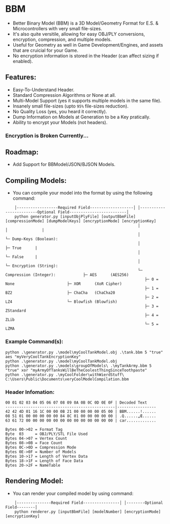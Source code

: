 # BBM
- Better Binary Model (BBM) is a 3D Model/Geometry Format for E.S. & Microcontrollers with very small file-sizes.
- It's also quite versitile, allowing for easy OBJ/PLY conversions, encryption, compression, and multiple models.
- Useful for Geometry as well in Game Development/Engines, and assets that are cruicial for your Game.
- No encryption information is stored in the Header (can affect sizing if enabled).

## Features:
- Easy-To-Understand Header.
- Standard Compression Algorithms or None at all.
- Multi-Model Support (yes it supports multiple models in the same file).
- Insanely small file-sizes (upto `95%` file-sizes reduction).
- No Quality Loss (yes, you heard it correctly).
- Dump Information on Models at Generation to be a Key pratically.
- Ability to encrypt your Models (not headers).

### Encryption is Broken Currently...

## Roadmap:
- Add Support for BBModel/JSON/BJSON Models.

## Compiling Models:
- You can compile your model into the format by using the following command:
```
    │------------------Required Field-------------------│ │-------------------------Optional Field-------------------------│
    python generator.py [inputObjPlyFile] [outputBbmFile] [compressionMode] [dumpModelKeys] [encryptionMode] [encryptionKey]
                                                          │                 │               |
                                                          │                 └─ Dump-Keys (Boolean):
                                                          │                    ├─ True      |
                                                          │                    └─ False     |
                                                          │                                 └─ Encryption (String):
                                                          └─ Compression (Integer):            ├─ AES      (AES256)
                                                             ├─ 0 = None                       ├─ XOR      (XoR Cipher)
                                                             ├─ 1 = BZ2                        ├─ ChaCha   (ChaCha20
                                                             ├─ 2 = LZ4                        └─ Blowfish (Blowfish)
                                                             ├─ 3 = ZStandard
                                                             ├─ 4 = ZLib
                                                             └─ 5 = LZMA
```
### Example Command(s):
```
python .\generator.py .\model\myCoolTankModel.obj .\tank.bbm 5 "true" aes "myVeryCoolTankEncryptionKey"
python .\generator.py .\model\myCoolTankModel.obj
python .\generator.py .\models\groupOfModels\ .\myTankArmy.bbm 5 "true" xor "myArmyOfTanksWillBeTheCoolestThingSinceToothpaste"
python .\generator.py .\myCoolFolder\withWierdStuff\ C:\Users\Public\Documents\veryCoolModelCompilation.bbm
```

### Header Infomation:
```
00 01 02 03 04 05 06 07 08 09 0A 0B 0C 0D 0E 0F | Decoded Text
------------------------------------------------|-----------------
42 42 4D 01 16 1C 00 00 0B 21 00 00 00 00 05 00 | BBM......!......
08 51 01 00 00 00 00 00 84 8C 01 00 00 00 00 00 | .Q......„Œ......
63 61 72 00 00 00 00 00 00 00 00 00 00 00 00 00 | car.............

Bytes 00->02 = Format Tag
Byte  03     = OBJ/PLY/STL File Used
Bytes 04->07 = Vertex Count
Bytes 08->0B = Face Count
Bytes 0C->0D = Compression Mode
Bytes 0E->0F = Number of Models
Bytes 10->17 = Length of Vertex Data
Bytes 18->1F = Length of Face Data
Bytes 20->2F = NameTable
```



## Rendering Model:
- You can render your compiled model by using command:
```
    │---------------Required Field----------------│ │--------Optional Field--------│
    python renderer.py [inputBbmFile] [modelNumber] [encryptionMode] [encryptionKey]
```
